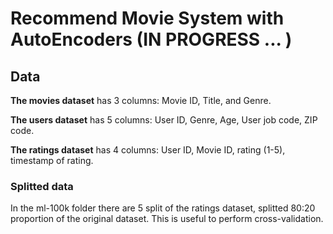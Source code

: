 # Recommend Movie System with AutoEncoders (IN PROGRESS ... )

## Data
**The movies dataset** has 3 columns: Movie ID, Title, and Genre.

**The users dataset** has 5 columns: User ID, Genre, Age, User job code, ZIP code.

**The ratings dataset** has 4 columns: User ID, Movie ID, rating (1-5), timestamp of rating.

### Splitted data
In the ml-100k folder there are 5 split of the ratings dataset, splitted 80:20 proportion of the original dataset. This is useful to perform cross-validation.



